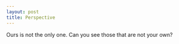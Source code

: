 ```yaml
---
layout: post
title: Perspective
---
```


Ours is not the only one. Can you see those that are not your own?